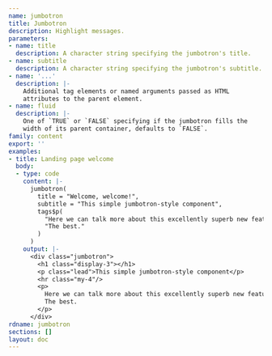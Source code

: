 ```yaml
---
name: jumbotron
title: Jumbotron
description: Highlight messages.
parameters:
- name: title
  description: A character string specifying the jumbotron's title.
- name: subtitle
  description: A character string specifying the jumbotron's subtitle.
- name: '...'
  description: |-
    Additional tag elements or named arguments passed as HTML
    attributes to the parent element.
- name: fluid
  description: |-
    One of `TRUE` or `FALSE` specifying if the jumbotron fills the
    width of its parent container, defaults to `FALSE`.
family: content
export: ''
examples:
- title: Landing page welcome
  body:
  - type: code
    content: |-
      jumbotron(
        title = "Welcome, welcome!",
        subtitle = "This simple jumbotron-style component",
        tags$p(
          "Here we can talk more about this excellently superb new feature.",
          "The best."
        )
      )
    output: |-
      <div class="jumbotron">
        <h1 class="display-3"></h1>
        <p class="lead">This simple jumbotron-style component</p>
        <hr class="my-4"/>
        <p>
          Here we can talk more about this excellently superb new feature.
          The best.
        </p>
      </div>
rdname: jumbotron
sections: []
layout: doc
---
```

